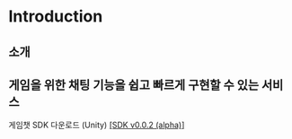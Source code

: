 # Introduction

##  소개

## 게임을 위한 채팅 기능을 쉽고 빠르게 구현할 수 있는 서비스

게임챗 SDK 다운로드 (Unity) [\[SDK v0.0.2 (alpha)\]](https://kr.object.ncloudstorage.com/itsb/GameChatSDK/GameChatUnity_v0.0.2%28Alpha%29.unitypackage)
